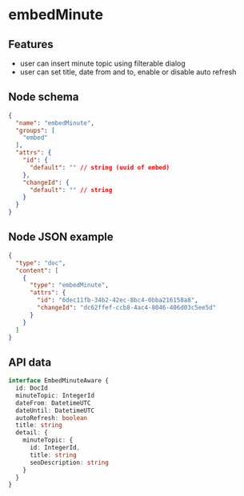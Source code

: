 # embedMinute

## Features
- user can insert minute topic using filterable dialog
- user can set title, date from and to, enable or disable auto refresh

## Node schema

```json
{
  "name": "embedMinute",
  "groups": [
    "embed"
  ],
  "attrs": {
    "id": {
      "default": "" // string (uuid of embed)
    },
    "changeId": {
      "default": "" // string
    }
  }
}
```

## Node JSON example

```json
{
  "type": "doc",
  "content": [
    {
      "type": "embedMinute",
      "attrs": {
        "id": "6dec11fb-34b2-42ec-8bc4-0bba216158a8",
        "changeId": "dc62ffef-ccb8-4ac4-8046-406d03c5ee5d"
      }
    }
  ]
}
```

## API data

```ts
interface EmbedMinuteAware {
  id: DocId
  minuteTopic: IntegerId
  dateFrom: DatetimeUTC
  dateUntil: DatetimeUTC
  autoRefresh: boolean
  title: string
  detail: {
    minuteTopic: {
      id: IntegerId,
      title: string
      seoDescription: string
    }
  }
}
```

